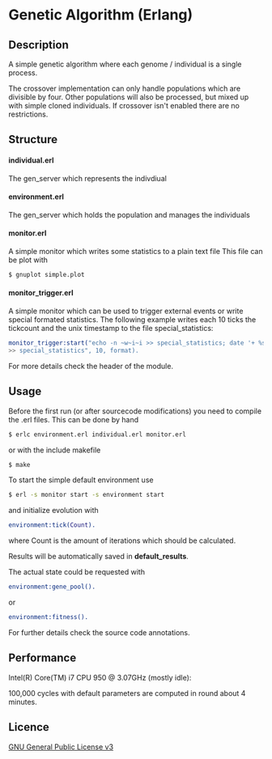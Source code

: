 Genetic Algorithm (Erlang)
==========================

## Description
A simple genetic algorithm where each genome / individual is a single process.

The crossover implementation can only handle populations which are divisible by
four. Other populations will also be processed, but mixed up with simple cloned
individuals. If crossover isn't enabled there are no restrictions.

## Structure

#### individual.erl
The gen_server which represents the indivdiual

#### environment.erl
The gen_server which holds the population and manages the individuals

#### monitor.erl
A simple monitor which writes some statistics to a plain text file
This file can be plot with
```sh
$ gnuplot simple.plot
```

#### monitor_trigger.erl
A simple monitor which can be used to trigger external events or write special
formated statistics.
The following example writes each 10 ticks the tickcount and the unix timestamp
to the file special_statistics:
```erlang
monitor_trigger:start("echo -n ~w~i~i >> special_statistics; date '+ %s'
>> special_statistics", 10, format). 
```

For more details check the header of the module.

## Usage

Before the first run (or after sourcecode modifications) you need to compile the
.erl files. This can be done by hand
```sh
$ erlc environment.erl individual.erl monitor.erl
```
or with the include makefile
```sh
$ make
```

To start the simple default environment use
```sh
$ erl -s monitor start -s environment start
```

and initialize evolution with
```erlang
environment:tick(Count).
```
where Count is the amount of iterations which should be calculated.

Results will be automatically saved in __default_results__.

The actual state could be requested with
```erlang
environment:gene_pool().
```
or
```erlang
environment:fitness().
```

For further details check the source code annotations.

## Performance

Intel(R) Core(TM) i7 CPU 950 @ 3.07GHz (mostly idle):

100,000 cycles with default parameters are computed in round about 4 minutes.

## Licence
[GNU General Public License v3](http://www.gnu.org/licenses/gpl.html)
